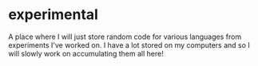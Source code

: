 # experimental
A place where I will just store random code for various languages from experiments I've worked on. I have a lot stored on my computers and so I will slowly work on accumulating them all here!
